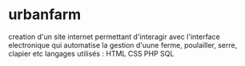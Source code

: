 # urbanfarm
creation d'un site internet permettant d'interagir avec l'interface electronique qui automatise la gestion d'uune ferme, poulailler, serre, clapier etc
langages utilisés : HTML CSS PHP SQL
